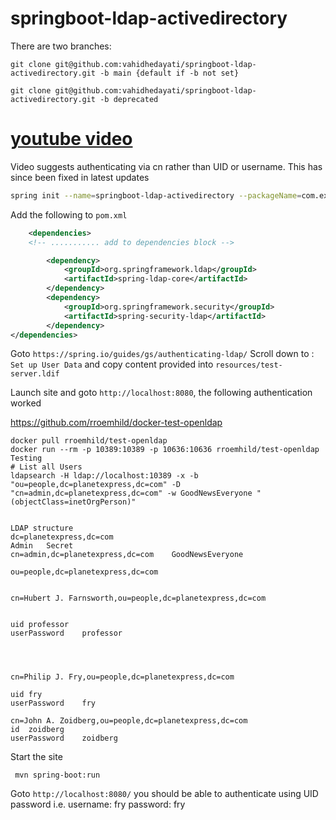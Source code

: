 # springboot-ldap-activedirectory

There are two branches: 
```
git clone git@github.com:vahidhedayati/springboot-ldap-activedirectory.git -b main {default if -b not set}

git clone git@github.com:vahidhedayati/springboot-ldap-activedirectory.git -b deprecated
```

# [youtube video](https://studio.youtube.com/video/LLyE8p_UcxM/edit)
Video suggests authenticating via cn rather than UID or username. This has since been fixed in latest updates 

```bash
spring init --name=springboot-ldap-activedirectory --packageName=com.example.ldap.activedirectory --dependencies=web,security springboot-ldap-activedirectory
```

Add the following to  `pom.xml`
```xml
	<dependencies>
    <!-- ........... add to dependencies block -->

		<dependency>
			<groupId>org.springframework.ldap</groupId>
			<artifactId>spring-ldap-core</artifactId>
		</dependency>
		<dependency>
			<groupId>org.springframework.security</groupId>
			<artifactId>spring-security-ldap</artifactId>
		</dependency>
</dependencies>
```
Goto `https://spring.io/guides/gs/authenticating-ldap/`
Scroll down to : `Set up User Data` and copy content provided into `resources/test-server.ldif`

Launch site and goto `http://localhost:8080`, the following authentication worked



https://github.com/rroemhild/docker-test-openldap


```
docker pull rroemhild/test-openldap
docker run --rm -p 10389:10389 -p 10636:10636 rroemhild/test-openldap
Testing
# List all Users
ldapsearch -H ldap://localhost:10389 -x -b "ou=people,dc=planetexpress,dc=com" -D "cn=admin,dc=planetexpress,dc=com" -w GoodNewsEveryone "(objectClass=inetOrgPerson)"


LDAP structure
dc=planetexpress,dc=com
Admin	Secret
cn=admin,dc=planetexpress,dc=com	GoodNewsEveryone

ou=people,dc=planetexpress,dc=com


cn=Hubert J. Farnsworth,ou=people,dc=planetexpress,dc=com


uid	professor
userPassword	professor




cn=Philip J. Fry,ou=people,dc=planetexpress,dc=com

uid	fry
userPassword	fry

cn=John A. Zoidberg,ou=people,dc=planetexpress,dc=com
id	zoidberg
userPassword	zoidberg
```




Start the site
```
 mvn spring-boot:run
```

Goto `http://localhost:8080/` you should be able to authenticate using UID password i.e. username: fry password: fry
